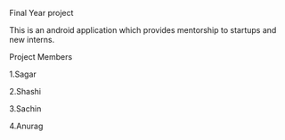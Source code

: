 Final Year project


This is an android application which provides mentorship to startups and new interns.

Project Members

  1.Sagar
  
  2.Shashi
  
  3.Sachin
  
  4.Anurag
